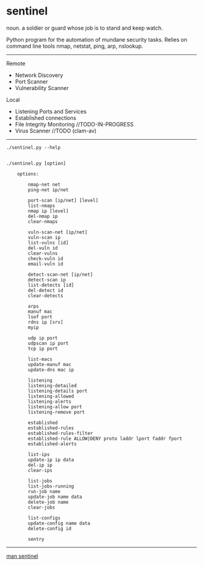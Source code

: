 # sentinel  

noun.  a soldier or guard whose job is to stand and keep watch.  

Python program for the automation of mundane security tasks.  Relies on command line tools nmap, netstat, ping, arp, nslookup.  

---

Remote  
- Network Discovery  
- Port Scanner  
- Vulnerability Scanner  

Local  
- Listening Ports and Services  
- Established connections  
- File Integrity Monitoring //TODO-IN-PROGRESS  
- Virus Scanner //TODO (clam-av)  

---

```
./sentinel.py --help


./sentinel.py [option]

    options:

        nmap-net net
        ping-net ip/net

        port-scan [ip/net] [level]
        list-nmaps
        nmap ip [level]
        del-nmap ip
        clear-nmaps

        vuln-scan-net [ip/net]
        vuln-scan ip
        list-vulns [id]
        del-vuln id
        clear-vulns
        check-vuln id
        email-vuln id

        detect-scan-net [ip/net]
        detect-scan ip
        list-detects [id]
        del-detect id
        clear-detects

        arps
        manuf mac
        lsof port
        rdns ip [srv]
        myip

        udp ip port
        udpscan ip port
        tcp ip port

        list-macs
        update-manuf mac
        update-dns mac ip

        listening
        listening-detailed
        listening-details port
        listening-allowed
        listening-alerts
        listening-allow port
        listening-remove port

        established
        established-rules
        established-rules-filter
        established-rule ALLOW|DENY proto laddr lport faddr fport
        established-alerts

        list-ips
        update-ip ip data
        del-ip ip
        clear-ips

        list-jobs
        list-jobs-running
        run-job name
        update-job name data
        delete-job name
        clear-jobs

        list-configs
        update-config name data
        delete-config id

        sentry

```

---

[man sentinel](/docs/README.man.md)



